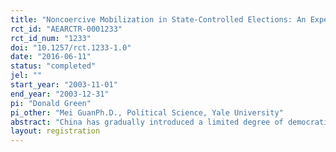 ```yaml
---
title: "Noncoercive Mobilization in State-Controlled Elections: An Experimental Study in Beijing"
rct_id: "AEARCTR-0001233"
rct_id_num: "1233"
doi: "10.1257/rct.1233-1.0"
date: "2016-06-11"
status: "completed"
jel: ""
start_year: "2003-11-01"
end_year: "2003-12-31"
pi: "Donald Green"
pi_other: "Mei GuanPh.D., Political Science, Yale University"
abstract: "China has gradually introduced a limited degree of democratization to its system of local governance, permitting self-nominated candidates for People’s Congress to campaign on their own behalf. Liberalization of elections has also meant that voters are less likely to be coerced into voting by their work groups. What are the likely consequences of liberalization for voter turnout rates in the future? The authors examine the effects of a noncoercive get-out-the-vote drive in one of the most highly liberalized electoral districts in China. A field experiment was conducted in a Peking University precinct during the 2003 election. Thousands of student voters were randomly assigned to control and treatment groups, the latter receiving encouragement to participate through door-to-door canvassing. These noncoercive mobilization efforts are found to be highly effective in raising voter turnout, suggesting that tactics used in open electoral systems may buoy voter turnout rates even as coercive mobilization tactics disappear."
layout: registration
---
```


